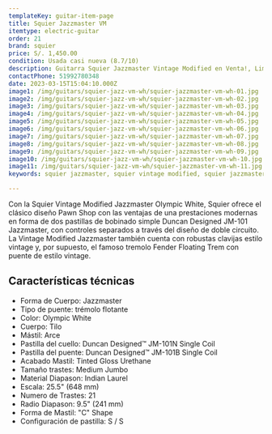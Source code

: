 ```yaml
---
templateKey: guitar-item-page
title: Squier Jazzmaster VM
itemtype: electric-guitar
order: 21
brand: squier
price: S/. 1,450.00
condition: Usada casi nueva (8.7/10)
description: Guitarra Squier Jazzmaster Vintage Modified en Venta!, Lima, Peru
contactPhone: 51992780348
date: 2023-03-15T15:04:10.000Z
image1: /img/guitars/squier-jazz-vm-wh/squier-jazzmaster-vm-wh-01.jpg
image2: /img/guitars/squier-jazz-vm-wh/squier-jazzmaster-vm-wh-02.jpg
image3: /img/guitars/squier-jazz-vm-wh/squier-jazzmaster-vm-wh-03.jpg
image4: /img/guitars/squier-jazz-vm-wh/squier-jazzmaster-vm-wh-04.jpg
image5: /img/guitars/squier-jazz-vm-wh/squier-jazzmaster-vm-wh-05.jpg
image6: /img/guitars/squier-jazz-vm-wh/squier-jazzmaster-vm-wh-06.jpg
image7: /img/guitars/squier-jazz-vm-wh/squier-jazzmaster-vm-wh-07.jpg
image8: /img/guitars/squier-jazz-vm-wh/squier-jazzmaster-vm-wh-08.jpg
image9: /img/guitars/squier-jazz-vm-wh/squier-jazzmaster-vm-wh-09.jpg
image10: /img/guitars/squier-jazz-vm-wh/squier-jazzmaster-vm-wh-10.jpg
image11: /img/guitars/squier-jazz-vm-wh/squier-jazzmaster-vm-wh-11.jpg
keywords: squier jazzmaster, squier vintage modified, squier jazzmaster vintage modified

---
```

Con la Squier Vintage Modified Jazzmaster Olympic White, Squier ofrece el clásico diseño Pawn Shop con las ventajas de una prestaciones modernas en forma de dos pastillas de bobinado simple Duncan Designed JM-101 Jazzmaster, con controles separados a través del diseño de doble circuito. La Vintage Modified Jazzmaster también cuenta con robustas clavijas estilo vintage y, por supuesto, el famoso tremolo Fender Floating Trem con puente de estilo vintage.

## Características técnicas

* Forma de Cuerpo: Jazzmaster
* Tipo de puente: trémolo flotante
* Color: Olympic White
* Cuerpo: Tilo
* Mástil: Arce
* Pastilla del cuello: Duncan Designed™ JM-101N Single Coil
* Pastilla del puente: Duncan Designed™ JM-101B Single Coil
* Acabado Mastil: Tinted Gloss Urethane
* Tamaño trastes: Medium Jumbo
* Material Diapason: Indian Laurel
* Escala: 25.5" (648 mm)
* Numero de Trastes: 21
* Radio Diapason: 9.5" (241 mm)
* Forma de Mastil: "C" Shape
* Configuración de pastilla: S / S